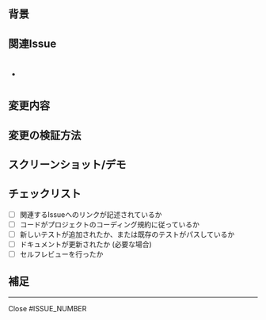 ## 背景

## 関連Issue
- #

## 変更内容

## 変更の検証方法

## スクリーンショット/デモ

## チェックリスト
- [ ] 関連するIssueへのリンクが記述されているか
- [ ] コードがプロジェクトのコーディング規約に従っているか
- [ ] 新しいテストが追加されたか、または既存のテストがパスしているか
- [ ] ドキュメントが更新されたか (必要な場合)
- [ ] セルフレビューを行ったか

## 補足

---
Close #ISSUE_NUMBER
